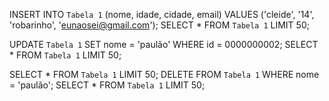 
INSERT INTO `Tabela 1` (nome, idade, cidade, email) VALUES ('cleide', '14', 'robarinho', 'eunaosei@gmail.com');
SELECT * FROM `Tabela 1` LIMIT 50;

UPDATE `Tabela 1` SET nome = 'paulão' WHERE id = 0000000002;
SELECT * FROM `Tabela 1` LIMIT 50;

SELECT * FROM `Tabela 1` LIMIT 50;
DELETE FROM `Tabela 1` WHERE nome = 'paulão';
SELECT * FROM `Tabela 1` LIMIT 50;